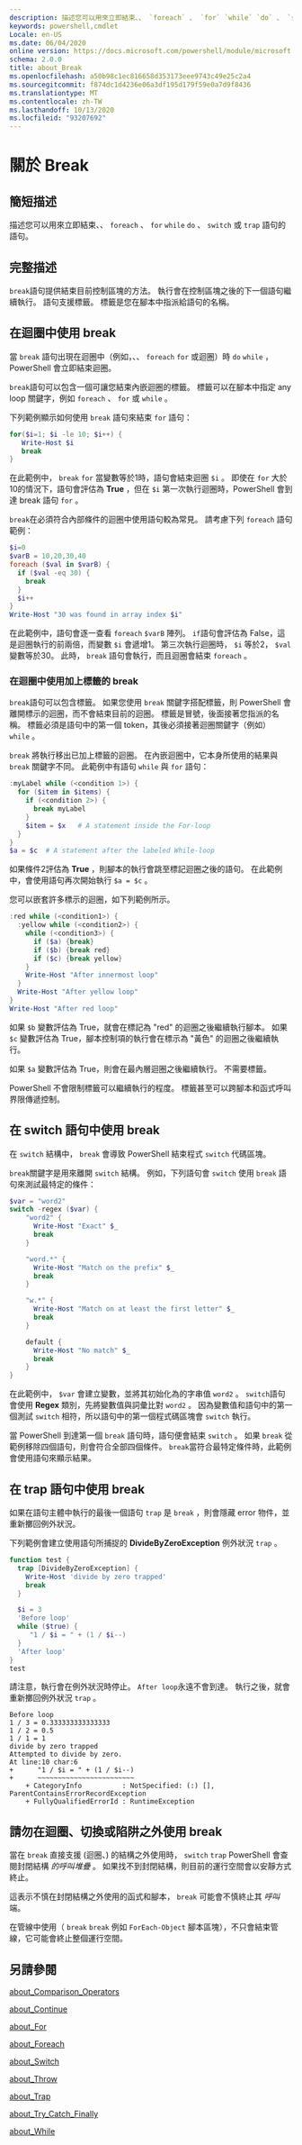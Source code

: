 ```yaml
---
description: 描述您可以用來立即結束、、 `foreach` 、 `for` `while` `do` 、 `switch` 或 `trap` 語句的語句。
keywords: powershell,cmdlet
Locale: en-US
ms.date: 06/04/2020
online version: https://docs.microsoft.com/powershell/module/microsoft.powershell.core/about/about_break?view=powershell-5.1&WT.mc_id=ps-gethelp
schema: 2.0.0
title: about_Break
ms.openlocfilehash: a50b98c1ec816658d353173eee9743c49e25c2a4
ms.sourcegitcommit: f874dc1d4236e06a3df195d179f59e0a7d9f8436
ms.translationtype: MT
ms.contentlocale: zh-TW
ms.lasthandoff: 10/13/2020
ms.locfileid: "93207692"
---
```

# <a name="about-break"></a>關於 Break

## <a name="short-description"></a>簡短描述

描述您可以用來立即結束、、 `foreach` 、 `for` `while` `do` 、 `switch` 或 `trap` 語句的語句。

## <a name="long-description"></a>完整描述

`break`語句提供結束目前控制區塊的方法。
執行會在控制區塊之後的下一個語句繼續執行。 語句支援標籤。 標籤是您在腳本中指派給語句的名稱。

## <a name="using-break-in-loops"></a>在迴圈中使用 break

當 `break` 語句出現在迴圈中（例如，、、 `foreach` `for` 或迴圈）時 `do` `while` ，PowerShell 會立即結束迴圈。

`break`語句可以包含一個可讓您結束內嵌迴圈的標籤。 標籤可以在腳本中指定 any loop 關鍵字，例如 `foreach` 、 `for` 或 `while` 。

下列範例顯示如何使用 `break` 語句來結束 `for` 語句：

```powershell
for($i=1; $i -le 10; $i++) {
   Write-Host $i
   break
}
```

在此範例中， `break` `for` 當變數等於1時，語句會結束迴圈 `$i` 。 即使在 `for` 大於10的情況下，語句會評估為 **True** ，但在 `$i` 第一次執行迴圈時，PowerShell 會到達 break 語句 `for` 。

`break`在必須符合內部條件的迴圈中使用語句較為常見。 請考慮下列 `foreach` 語句範例：

```powershell
$i=0
$varB = 10,20,30,40
foreach ($val in $varB) {
  if ($val -eq 30) {
    break
  }
  $i++
}
Write-Host "30 was found in array index $i"
```

在此範例中，語句會逐一查看 `foreach` `$varB` 陣列。 `if`語句會評估為 False，這是迴圈執行的前兩倍，而變數 `$i` 會遞增1。 第三次執行迴圈時， `$i` 等於2， `$val` 變數等於30。 此時， `break` 語句會執行，而且迴圈會結束 `foreach` 。

### <a name="using-a-labeled-break-in-a-loop"></a>在迴圈中使用加上標籤的 break

`break`語句可以包含標籤。 如果您使用 `break` 關鍵字搭配標籤，則 PowerShell 會離開標示的迴圈，而不會結束目前的迴圈。
標籤是冒號，後面接著您指派的名稱。 標籤必須是語句中的第一個 token，其後必須接著迴圈關鍵字（例如） `while` 。

`break` 將執行移出已加上標籤的迴圈。 在內嵌迴圈中，它本身所使用的結果與 `break` 關鍵字不同。 此範例中有語句 `while` 與 `for` 語句：

```powershell
:myLabel while (<condition 1>) {
  for ($item in $items) {
    if (<condition 2>) {
      break myLabel
    }
    $item = $x   # A statement inside the For-loop
  }
}
$a = $c  # A statement after the labeled While-loop
```

如果條件2評估為 **True** ，則腳本的執行會跳至標記迴圈之後的語句。 在此範例中，會使用語句再次開始執行 `$a = $c` 。

您可以嵌套許多標示的迴圈，如下列範例所示。

```powershell
:red while (<condition1>) {
  :yellow while (<condition2>) {
    while (<condition3>) {
      if ($a) {break}
      if ($b) {break red}
      if ($c) {break yellow}
    }
    Write-Host "After innermost loop"
  }
  Write-Host "After yellow loop"
}
Write-Host "After red loop"
```

如果 `$b` 變數評估為 True，就會在標記為 "red" 的迴圈之後繼續執行腳本。 如果 `$c` 變數評估為 True，腳本控制項的執行會在標示為 "黃色" 的迴圈之後繼續執行。

如果 `$a` 變數評估為 True，則會在最內層迴圈之後繼續執行。 不需要標籤。

PowerShell 不會限制標籤可以繼續執行的程度。 標籤甚至可以跨腳本和函式呼叫界限傳遞控制。

## <a name="using-break-in-a-switch-statement"></a>在 switch 語句中使用 break

在 `switch` 結構中， `break` 會導致 PowerShell 結束程式 `switch` 代碼區塊。

`break`關鍵字是用來離開 `switch` 結構。 例如，下列語句會 `switch` 使用 `break` 語句來測試最特定的條件：

```powershell
$var = "word2"
switch -regex ($var) {
    "word2" {
      Write-Host "Exact" $_
      break
    }

    "word.*" {
      Write-Host "Match on the prefix" $_
      break
    }

    "w.*" {
      Write-Host "Match on at least the first letter" $_
      break
    }

    default {
      Write-Host "No match" $_
      break
    }
}
```

在此範例中， `$var` 會建立變數，並將其初始化為的字串值 `word2` 。 `switch`語句會使用 **Regex** 類別，先將變數值與詞彙比對 `word2` 。 因為變數值和語句中的第一個測試 `switch` 相符，所以語句中的第一個程式碼區塊會 `switch` 執行。

當 PowerShell 到達第一個 `break` 語句時，語句便會結束 `switch` 。 如果 `break` 從範例移除四個語句，則會符合全部四個條件。 `break`當符合最特定條件時，此範例會使用語句來顯示結果。

## <a name="using-break-in-a-trap-statement"></a>在 trap 語句中使用 break

如果在語句主體中執行的最後一個語句 `trap` 是 `break` ，則會隱藏 error 物件，並重新擲回例外狀況。

下列範例會建立使用語句所捕捉的 **DivideByZeroException** 例外狀況 `trap` 。

```powershell
function test {
  trap [DivideByZeroException] {
    Write-Host 'divide by zero trapped'
    break
  }

  $i = 3
  'Before loop'
  while ($true) {
     "1 / $i = " + (1 / $i--)
  }
  'After loop'
}
test
```

請注意，執行會在例外狀況時停止。 `After loop`永遠不會到達。
執行之後，就會重新擲回例外狀況 `trap` 。

```Output
Before loop
1 / 3 = 0.333333333333333
1 / 2 = 0.5
1 / 1 = 1
divide by zero trapped
Attempted to divide by zero.
At line:10 char:6
+      "1 / $i = " + (1 / $i--)
+      ~~~~~~~~~~~~~~~~~~~~~~~~
    + CategoryInfo          : NotSpecified: (:) [], ParentContainsErrorRecordException
    + FullyQualifiedErrorId : RuntimeException
```

## <a name="do-not-use-break-outside-of-a-loop-switch-or-trap"></a>請勿在迴圈、切換或陷阱之外使用 break

當在 `break` 直接支援 (迴圈、) 的結構之外使用時， `switch` `trap` PowerShell 會查閱封閉結構 _的呼叫堆疊_ 。 如果找不到封閉結構，則目前的運行空間會以安靜方式終止。

這表示不慎在封閉結構之外使用的函式和腳本， `break` 可能會不慎終止其 _呼叫_ 端。

在管線中使用（ `break` `break` 例如 `ForEach-Object` 腳本區塊），不只會結束管線，它可能會終止整個運行空間。

## <a name="see-also"></a>另請參閱

[about_Comparison_Operators](about_Comparison_Operators.md)

[about_Continue](about_Continue.md)

[about_For](about_For.md)

[about_Foreach](about_Foreach.md)

[about_Switch](about_Switch.md)

[about_Throw](about_Throw.md)

[about_Trap](about_Trap.md)

[about_Try_Catch_Finally](about_Try_Catch_Finally.md)

[about_While](about_While.md)
